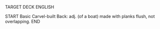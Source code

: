 TARGET DECK
ENGLISH

START
Basic
Carvel-built
Back: adj. (of a boat) made with planks flush, not overlapping.
END
